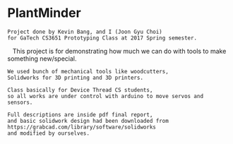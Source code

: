 # PlantMinder
    Project done by Kevin Bang, and I (Joon Gyu Choi)
    for GaTech CS3651 Prototyping Class at 2017 Spring semester.
    
    This project is for demonstrating how much we can do 
    with tools to make something new/special.
    
    We used bunch of mechanical tools like woodcutters,
    Solidworks for 3D printing and 3D printers.
    
    Class basically for Device Thread CS students,
    so all works are under control with arduino to move servos and sensors.
    
    Full descriptions are inside pdf final report,
    and basic solidwork design had been downloaded from https://grabcad.com/library/software/solidworks
    and modified by ourselves.
